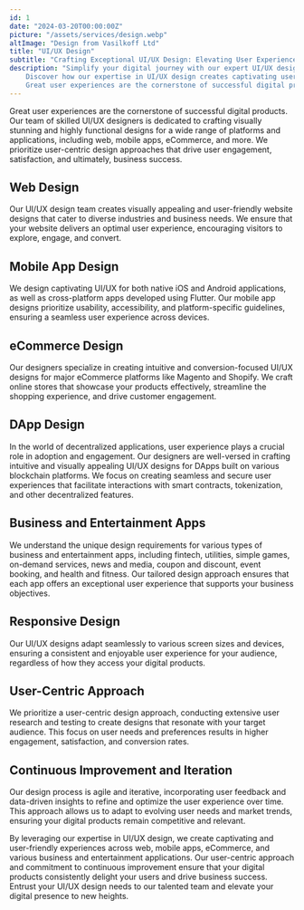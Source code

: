 ```yaml
---
id: 1
date: "2024-03-20T00:00:00Z"
picture: "/assets/services/design.webp"
altImage: "Design from Vasilkoff Ltd"
title: "UI/UX Design"
subtitle: "Crafting Exceptional UI/UX Design: Elevating User Experience Across Platforms"
description: "Simplify your digital journey with our expert UI/UX design services. 
    Discover how our expertise in UI/UX design creates captivating user experiences for web, mobile apps, eCommerce, and beyond.
    Great user experiences are the cornerstone of successful digital products, including decentralized applications (DApps)"
---
```

Great user experiences are the cornerstone of successful digital products. Our team of skilled UI/UX designers is dedicated to crafting visually stunning and highly functional designs for a wide range of platforms and applications, including web, mobile apps, eCommerce, and more. We prioritize user-centric design approaches that drive user engagement, satisfaction, and ultimately, business success.

## Web Design
Our UI/UX design team creates visually appealing and user-friendly website designs that cater to diverse industries and business needs. We ensure that your website delivers an optimal user experience, encouraging visitors to explore, engage, and convert.

## Mobile App Design
We design captivating UI/UX for both native iOS and Android applications, as well as cross-platform apps developed using Flutter. Our mobile app designs prioritize usability, accessibility, and platform-specific guidelines, ensuring a seamless user experience across devices.

## eCommerce Design
Our designers specialize in creating intuitive and conversion-focused UI/UX designs for major eCommerce platforms like Magento and Shopify. We craft online stores that showcase your products effectively, streamline the shopping experience, and drive customer engagement.

## DApp Design
In the world of decentralized applications, user experience plays a crucial role in adoption and engagement. Our designers are well-versed in crafting intuitive and visually appealing UI/UX designs for DApps built on various blockchain platforms. We focus on creating seamless and secure user experiences that facilitate interactions with smart contracts, tokenization, and other decentralized features.

## Business and Entertainment Apps
We understand the unique design requirements for various types of business and entertainment apps, including fintech, utilities, simple games, on-demand services, news and media, coupon and discount, event booking, and health and fitness. Our tailored design approach ensures that each app offers an exceptional user experience that supports your business objectives.

## Responsive Design
Our UI/UX designs adapt seamlessly to various screen sizes and devices, ensuring a consistent and enjoyable user experience for your audience, regardless of how they access your digital products.

## User-Centric Approach
We prioritize a user-centric design approach, conducting extensive user research and testing to create designs that resonate with your target audience. This focus on user needs and preferences results in higher engagement, satisfaction, and conversion rates.

## Continuous Improvement and Iteration
Our design process is agile and iterative, incorporating user feedback and data-driven insights to refine and optimize the user experience over time. This approach allows us to adapt to evolving user needs and market trends, ensuring your digital products remain competitive and relevant.


By leveraging our expertise in UI/UX design, we create captivating and user-friendly experiences across web, mobile apps, eCommerce, and various business and entertainment applications. Our user-centric approach and commitment to continuous improvement ensure that your digital products consistently delight your users and drive business success. Entrust your UI/UX design needs to our talented team and elevate your digital presence to new heights.
